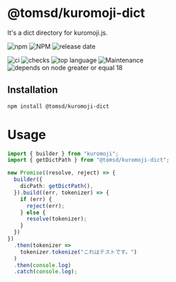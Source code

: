 # @tomsd/kuromoji-dict

It's a dict directory for kuromoji.js.

![npm](https://img.shields.io/npm/v/@tomsd/kuromoji-dict?style=for-the-badge&logo=npm)
![NPM](https://img.shields.io/npm/l/@tomsd/kuromoji-dict?style=for-the-badge&logo=npm)
![release date](https://img.shields.io/github/release-date/tomsdoo/kuromoji-dict?style=for-the-badge&logo=npm)

![ci](https://img.shields.io/github/actions/workflow/status/tomsdoo/kuromoji-dict/ci.yml?style=social&logo=github)
![checks](https://img.shields.io/github/check-runs/tomsdoo/kuromoji-dict/main?style=social&logo=github)
![top language](https://img.shields.io/github/languages/top/tomsdoo/kuromoji-dict?style=social&logo=javascript)
![Maintenance](https://img.shields.io/maintenance/yes/2025?style=social&logo=github)
![depends on node greater or equal 18](https://img.shields.io/badge/node.js-%3E%3D%2018-lightyellow?style=social&logo=nodedotjs)

## Installation
``` sh
npm install @tomsd/kuromoji-dict
```

# Usage

``` typescript
import { builder } from "kuromoji";
import { getDictPath } from "@tomsd/kuromoji-dict";

new Promise((resolve, reject) => {
  builder({
    dicPath: getDictPath(),
  }).build((err, tokenizer) => {
    if (err) {
      reject(err);
    } else {
      resolve(tokenizer);
    }
  })
})
  .then(tokenizer => 
    tokenizer.tokenize("これはテストです。")
  )
  .then(console.log)
  .catch(console.log);

```
